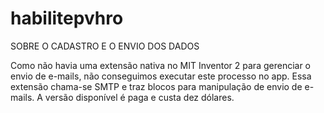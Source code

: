 # habilitepvhro
SOBRE O CADASTRO E O ENVIO DOS DADOS

Como não havia uma extensão nativa no MIT Inventor 2 para gerenciar o envio de e-mails, não conseguimos executar este processo no app.
Essa extensão chama-se SMTP e traz blocos para manipulação de envio de e-mails. A versão disponível é paga e custa dez dólares.



